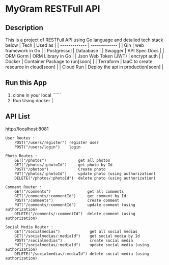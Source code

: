 # MyGram RESTFull API 

## Description 
This is a project of RESTFull API using Go language and detailed tech stack below 
| Tech          | Used as       |
| ------------- | ------------- |
| Gin           | web framework in Go     |
| Postgressql   | Dataabase     |
| Swagger       | API Spec Docs |
| ORM Gorm      | ORM Library in Go |
| Json Web Token (JWT)           | encrypt auth  |
| Docker        | Container Package to run[soon] |
| Terraform     | IaaC to create resource in cloud[soon] |
| Cloud Run     | Deploy the api in production[soon] |

## Run this App 
1. clone in your local ``````
2. Run Using docker | 

## API List 

http://localhost:8081

    User Routes :
	    POST("/users/register") register user
	    POST("/users/login")    login
	
	Photo Routes :
		GET("/photos")              get all photos
		GET("/photos/:photoId")     get photo by Id
		POST("/photos")             Create photo
		PUT("/photos/:photoId")     update photo (using authorization)
		DELETE("/photos/:photoId")  delete photo (using authorization)

	Comment Router :
		GET("/comments")                get all comments
		GET("/comments/:commentId")     get comment by Id
		POST("/comments")               create comment
		PUT("/comments/:commentId")     update comment (using authorization)
		DELETE("/comments/:commentId")  delete comment (using authorization)

	Social Media Router :
		GET("/socialmedias")             get all social medias
		GET("/socialmedias/:mediaId")    get social media by Id
		POST("/socialmedias")            create social media
		PUT("/socialmedias/:mediaId")    update social media (using authorization)
		DELETE("/socialmedias/:mediaId") delete social media (using authorization)
